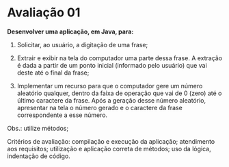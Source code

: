 # Avaliação 01

**Desenvolver uma aplicação, em Java, para:**

1) Solicitar, ao usuário, a digitação de uma frase;

2) Extrair e exibir na tela do computador uma parte dessa frase. A extração é dada a partir de um ponto inicial (informado pelo usuário) que vai deste até o final da frase;

3) Implementar um recurso para que o computador gere um número aleatório qualquer, dentro da faixa de operação que vai de 0 (zero) até o último caractere da frase. Após a geração desse número aleatório, apresentar na tela o número gerado e o caractere da frase correspondente a esse número.

Obs.: utilize métodos;

Critérios de avaliação: compilação e execução da aplicação; atendimento aos requisitos; utilização e aplicação correta de métodos; uso da lógica, indentação de código.